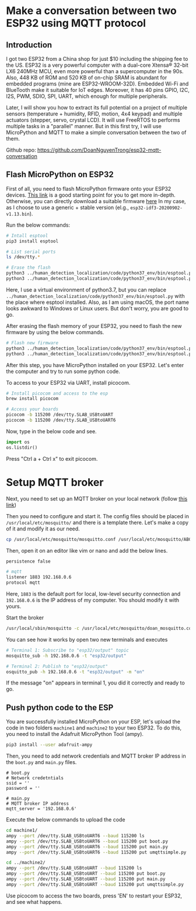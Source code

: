 # Make a conversation between two ESP32 using MQTT protocol

## Introduction

I got two ESP32 from a China shop for just $10 including the shipping fee to the US.
ESP32 is a very powerful computer with a dual-core Xtensa® 32-bit LX6 240MHz MCU, even more powerful than a supercomputer in the 90s.
Also, 448 KB of ROM and 520 KB of on-chip SRAM is abundant for embedded programs (mine are ESP32-WROOM-32D).
Embedded Wi-Fi and BlueTooth make it suitable for IoT edges.
Moreover, it has 40 pins GPIO, I2C, I2S, PWM, SDIO, SPI, UART, which enough for multiple peripherals.

Later, I will show you how to extract its full potential on a project of multiple sensors (temperature + humidity, RFID, motion, 4x4 keypad) and multiple actuators (stepper, servo, crystal LCD).
It will use FreeRTOS to performs multiple tasks in a "parallel" manner.
But in this first try, I will use MicroPython and MQTT to make a simple conversation between the two of them.

Github repo: https://github.com/DoanNguyenTrong/esp32-mqtt-conversation

## Flash MicroPython on ESP32
First of all, you need to flash MicroPython firmware onto your ESP32 devices.
[This link](https://docs.micropython.org/en/latest/esp32/tutorial/intro.html#esp32-intro) is a good starting point for you to get more in-depth.
Otherwise, you can directly download a suitable firmware [here](https://micropython.org/download/esp32/)
In my case, as I choose to use a generic + stable version (el.g., `esp32-idf3-20200902-v1.13.bin`).

Run the below commands:
```bash
# Intall esptool
pip3 install esptool

# List serial ports
ls /dev/tty.*

# Erase the flash
python3 ../human_detection_localization/code/python37_env/bin/esptool.py --port /dev/tty.SLAB_USBtoUART6 erase_flash
python3 ../human_detection_localization/code/python37_env/bin/esptool.py --port /dev/tty.SLAB_USBtoUART erase_flash
```
Here, I use a virtual environment of python3.7, but you can replace `../human_detection_localization/code/python37_env/bin/esptool.py` with the place where esptool installed.
Also, as I am using macOS, the port name looks awkward to Windows or Linux users. But don't worry, you are good to go.


After erasing the flash memory of your ESP32, you need to flash the new firmware by using the below commands.
```bash
# Flash new firmware
python3 ../human_detection_localization/code/python37_env/bin/esptool.py --chip esp32 --port /dev/tty.SLAB_USBtoUART6 --baud 460800 write_flash -z 0x1000 esp32-idf3-20200902-v1.13.bin
python3 ../human_detection_localization/code/python37_env/bin/esptool.py --chip esp32 --port /dev/tty.SLAB_USBtoUART --baud 460800 write_flash -z 0x1000 esp32-idf3-20200902-v1.13.bin
```
After this step, you have MicroPython installed on your ESP32.
Let's enter the computer and try to run some python code.

To access to your ESP32 via UART, install picocom.
```bash
# Install picocom and access to the esp
brew install picocom

# Access your boards
picocom -b 115200 /dev/tty.SLAB_USBtoUART
picocom -b 115200 /dev/tty.SLAB_USBtoUART6
```
Now, type in the below code and see.
```python
import os
os.listdir()
```

Press "Ctrl a + Ctrl x" to exit picocom.
# Setup MQTT broker

Next, you need to set up an MQTT broker on your local network (follow [this link](https://mosquitto.org/download/))

Then you need to configure and start it.
The config files should be placed in `/usr/local/etc/mosquitto/` and there is a template there.
Let's make a copy of it and modify it as our need.

```bash
cp /usr/local/etc/mosquitto/mosquitto.conf /usr/local/etc/mosquitto/ABC_mosquitto.conf
```
Then, open it on an editor like vim or nano and add the below lines.
```bash
persistence false

# mqtt
listener 1883 192.168.0.6
protocol mqtt
```

Here, `1883` is the default port for local, low-level security connection and `192.168.0.6` is the IP address of my computer.
You should modify it with yours.

Start the broker
```bash
/usr/local/sbin/mosquitto -c /usr/local/etc/mosquitto/doan_mosquitto.conf
```

You can see how it works by open two new terminals and executes
```bash
# Terminal 1: Subscribe to "esp32/output" topic
mosquitto_sub -h 192.168.0.6 -t "esp32/output"

# Terminal 2: Publish to "esp32/output"
osquitto_pub -h 192.168.0.6 -t "esp32/output" -m "on"
```
If the message "on" appears in terminal 1, you did it correctly and ready to go.



## Push python code to the ESP

You are successfully installed MicroPython on your ESP, let's upload the code in two folders `machine1` and `machine2` to your two ESP32.
To do this, you need to install the Adafruit MicroPython Tool (ampy).

```bash
pip3 install --user adafruit-ampy
```

Then, you need to add network credentials and MQTT broker IP address in the `boot.py` and `main.py` files.

```
# boot.py
# Network credetntials
ssid = ''
password = ''

# main.py
# MQTT broker IP address
mqtt_server = '192.168.0.6'
```
Execute the below commands to upload the code

```bash
cd machine1/
ampy --port /dev/tty.SLAB_USBtoUART6 --baud 115200 ls
ampy --port /dev/tty.SLAB_USBtoUART6 --baud 115200 put boot.py 
ampy --port /dev/tty.SLAB_USBtoUART6 --baud 115200 put main.py 
ampy --port /dev/tty.SLAB_USBtoUART6 --baud 115200 put umqttsimple.py

cd ../machine2/
ampy --port /dev/tty.SLAB_USBtoUART --baud 115200 ls
ampy --port /dev/tty.SLAB_USBtoUART --baud 115200 put boot.py 
ampy --port /dev/tty.SLAB_USBtoUART --baud 115200 put main.py 
ampy --port /dev/tty.SLAB_USBtoUART --baud 115200 put umqttsimple.py
```
Use picocom to access the two boards, press 'EN' to restart your ESP32, and see what happens.
